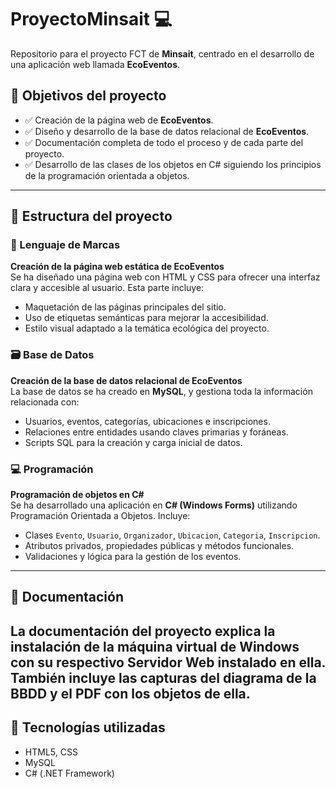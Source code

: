 # ProyectoMinsait 💻

Repositorio para el proyecto FCT de **Minsait**, centrado en el desarrollo de una aplicación web llamada **EcoEventos**.

## 🌱 Objetivos del proyecto

- ✅ Creación de la página web de **EcoEventos**.  
- ✅ Diseño y desarrollo de la base de datos relacional de **EcoEventos**.  
- ✅ Documentación completa de todo el proceso y de cada parte del proyecto.  
- ✅ Desarrollo de las clases de los objetos en C# siguiendo los principios de la programación orientada a objetos.

---

## 📁 Estructura del proyecto

### 🔖 Lenguaje de Marcas

**Creación de la página web estática de EcoEventos**  
Se ha diseñado una página web con HTML y CSS para ofrecer una interfaz clara y accesible al usuario. Esta parte incluye:

- Maquetación de las páginas principales del sitio.
- Uso de etiquetas semánticas para mejorar la accesibilidad.
- Estilo visual adaptado a la temática ecológica del proyecto.

### 🗃️ Base de Datos

**Creación de la base de datos relacional de EcoEventos**  
La base de datos se ha creado en **MySQL**, y gestiona toda la información relacionada con:

- Usuarios, eventos, categorías, ubicaciones e inscripciones.
- Relaciones entre entidades usando claves primarias y foráneas.
- Scripts SQL para la creación y carga inicial de datos.

### 💻 Programación

**Programación de objetos en C#**  
Se ha desarrollado una aplicación en **C# (Windows Forms)** utilizando Programación Orientada a Objetos. Incluye:

- Clases `Evento`, `Usuario`, `Organizador`, `Ubicacion`, `Categoria`, `Inscripcion`.
- Atributos privados, propiedades públicas y métodos funcionales.
- Validaciones y lógica para la gestión de los eventos.

---

## 📄 Documentación

La documentación del proyecto explica la instalación de la máquina virtual de Windows con su respectivo Servidor Web instalado en ella.
También incluye las capturas del diagrama de la BBDD y el PDF con los objetos de ella.
---

## 🔧 Tecnologías utilizadas

- HTML5, CSS
- MySQL  
- C# (.NET Framework) 

